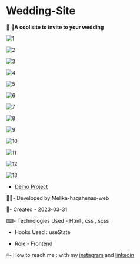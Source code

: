 # Wedding-Site

 👰 🤵**A cool site to invite to your wedding**

![1](https://user-images.githubusercontent.com/126666369/229346488-fb716056-91e6-4f0d-a2da-bb91dc9bfc10.jpg)

![2](https://user-images.githubusercontent.com/126666369/229346496-ed8fcc9a-432c-4b68-87b4-493faeea67fe.jpg)

![3](https://user-images.githubusercontent.com/126666369/229346500-0526efa5-d0ac-4763-a13c-151524b37668.jpg)

![4](https://user-images.githubusercontent.com/126666369/229346503-fd8174e1-cbc3-44b3-ab9f-463e373e0add.jpg)

![5](https://user-images.githubusercontent.com/126666369/229346505-1daedc91-cabd-4b05-a8b5-1dbb0a02cb24.jpg)

![6](https://user-images.githubusercontent.com/126666369/229346511-88a725d8-8259-45d6-b413-a5d1618612e2.jpg)

![7](https://user-images.githubusercontent.com/126666369/229346519-179d8631-920d-4c9e-85f1-bbcb5cdeac27.jpg)

![8](https://user-images.githubusercontent.com/126666369/229346520-0819c668-f914-489c-b30a-87a0e5176d6a.jpg)

![9](https://user-images.githubusercontent.com/126666369/229346526-aba9c107-8eb8-4525-b547-d9bc0d331675.jpg)

![10](https://user-images.githubusercontent.com/126666369/229346532-62347b94-49b3-4c75-a055-bcd1a316205c.jpg)

![11](https://user-images.githubusercontent.com/126666369/229346538-2c334ef6-4020-49a8-aa66-5262a9dd89a5.jpg)

![12](https://user-images.githubusercontent.com/126666369/229346548-6e81a4b6-a1be-4ee5-bb4f-416667219b01.jpg)

![13](https://user-images.githubusercontent.com/126666369/229346549-65eb837d-d636-4998-b98c-3ead33680e03.jpg)

- [Demo Project](https://melika-haqshenas-web.github.io/Wedding-Site/)

👩‍💻- Developed by Melika-haqshenas-web

📅- Created - 2023-03-31

⌨- Technologies Used - Html , css , scss 

- Hooks Used : useState 

- Role - Frontend

🖱- How to reach me : with my [instagram](https://www.instagram.com/melika.haqshenas_web/) and [linkedin](https://www.linkedin.com/in/melika-haqshenas-986b241a3)
